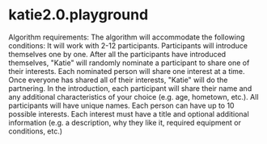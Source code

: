 # katie2.0.playground
Algorithm requirements:
The algorithm will accommodate the following conditions:
It will work with 2-12 participants.
Participants will introduce themselves one by one.
After all the participants have introduced themselves, "Katie" will randomly nominate a participant to share one of their interests. Each nominated person will share one interest at a time.
Once everyone has shared all of their interests, "Katie" will do the partnering.
In the introduction, each participant will share their name and any additional characteristics of your choice (e.g. age, hometown, etc.). All participants will have unique names.
Each person can have up to 10 possible interests.
Each interest must have a title and optional additional information (e.g. a description, why they like it, required equipment or conditions, etc.)
